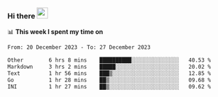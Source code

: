### Hi there <a href="https://www.gautamkrishnar.com/"><img src="https://media.giphy.com/media/hvRJCLFzcasrR4ia7z/giphy.gif" width="25px"></a>

📊 **This week I spent my time on**

<!--START_SECTION:waka-->

```txt
From: 20 December 2023 - To: 27 December 2023

Other        6 hrs 8 mins    ██████████░░░░░░░░░░░░░░░   40.53 %
Markdown     3 hrs 2 mins    █████░░░░░░░░░░░░░░░░░░░░   20.02 %
Text         1 hr 56 mins    ███▒░░░░░░░░░░░░░░░░░░░░░   12.85 %
Go           1 hr 28 mins    ██▒░░░░░░░░░░░░░░░░░░░░░░   09.68 %
INI          1 hr 27 mins    ██▒░░░░░░░░░░░░░░░░░░░░░░   09.62 %
```

<!--END_SECTION:waka-->
